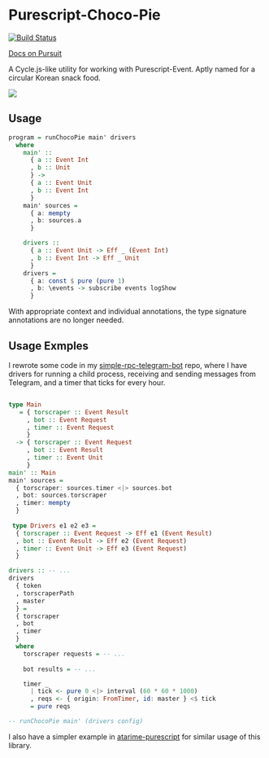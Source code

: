 # Purescript-Choco-Pie

[![Build Status](https://travis-ci.org/justinwoo/purescript-choco-pie.svg?branch=master)](https://travis-ci.org/justinwoo/purescript-choco-pie)

[Docs on Pursuit](https://pursuit.purescript.org/packages/purescript-choco-pie)

A Cycle.js-like utility for working with Purescript-Event. Aptly named for a circular Korean snack food.

![](http://i.imgur.com/uNCB4qp.jpg)

## Usage

```purs
program = runChocoPie main' drivers
  where
    main' ::
      { a :: Event Int
      , b :: Unit
      } ->
      { a :: Event Unit
      , b :: Event Int
      }
    main' sources =
      { a: mempty
      , b: sources.a
      }

    drivers ::
      { a :: Event Unit -> Eff _ (Event Int)
      , b :: Event Int -> Eff _ Unit
      }
    drivers =
      { a: const $ pure (pure 1)
      , b: \events -> subscribe events logShow
      }
```

With appropriate context and individual annotations, the type signature annotations are no longer needed.

## Usage Exmples

I rewrote some code in my [simple-rpc-telegram-bot](https://github.com/justinwoo/simple-rpc-telegram-bot/blob/6410ac4dd3baa20bc15229d48ebc8dfce5bc6b19/src/Main.purs#L169) repo, where I have drivers for running a child process, receiving and sending messages from Telegram, and a timer that ticks for every hour.

```purs

type Main
   = { torscraper :: Event Result
     , bot :: Event Request
     , timer :: Event Request
     }
  -> { torscraper :: Event Request
     , bot :: Event Result
     , timer :: Event Unit
     }
main' :: Main
main' sources =
  { torscraper: sources.timer <|> sources.bot
  , bot: sources.torscraper
  , timer: mempty
  }
 
 type Drivers e1 e2 e3 =
  { torscraper :: Event Request -> Eff e1 (Event Result)
  , bot :: Event Result -> Eff e2 (Event Request)
  , timer :: Event Unit -> Eff e3 (Event Request)
  }

drivers :: -- ...
drivers
  { token
  , torscraperPath
  , master
  } =
  { torscraper
  , bot
  , timer
  }
  where
    torscraper requests = -- ...
    
    bot results = -- ...

    timer _
      | tick <- pure 0 <|> interval (60 * 60 * 1000)
      , reqs <- { origin: FromTimer, id: master } <$ tick
      = pure reqs

-- runChocoPie main' (drivers config)
```

I also have a simpler example in [atarime-purescript](https://github.com/justinwoo/atarime-purescript/blob/77b204a34bac95554a86aa4de1a9c36b3e22f1a0/src/Main.purs#L50) for similar usage of this library.
